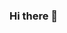 ### Hi there 👋

<!--
**baccrie/baccrie** is a ✨ _special_ ✨ repository because its `README.md` (this file) appears on your GitHub profile.

Here are some ideas to get you started:

- 🔭 I’m currently working on Airbnb Project
- 🌱 I’m currently learning Python , C , Sql
- 👯 I’m looking to collaborate on ...
- 🤔 I’m looking for help with 
- 💬 Ask me about Python, C, C++
- 📫 How to reach me: bakarerilwan1@gmail.com
-->
